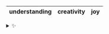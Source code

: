 | understanding | creativity | joy |
| :-----------: | :--------: | :-: |

<details>
  <summary>✨</summary>
  These words are chosen at random each day. New words will appear here tomorrow morning.
</details>